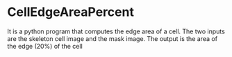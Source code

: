# CellEdgeAreaPercent
It is a python program that computes the edge area of a cell. The two inputs are the skeleton cell image and the mask image. The output is the area of the edge (20%) of the cell
